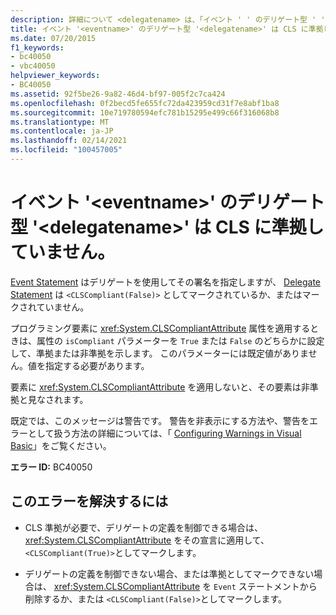 ```yaml
---
description: 詳細について <delegatename> は、「イベント ' ' のデリゲート型 ' ' <eventname> は CLS に準拠していません」を参照してください。
title: イベント '<eventname>' のデリゲート型 '<delegatename>' は CLS に準拠していません。
ms.date: 07/20/2015
f1_keywords:
- bc40050
- vbc40050
helpviewer_keywords:
- BC40050
ms.assetid: 92f5be26-9a82-46d4-bf97-005f2c7ca424
ms.openlocfilehash: 0f2becd5fe655fc72da423959cd31f7e8abf1ba8
ms.sourcegitcommit: 10e719780594efc781b15295e499c66f316068b8
ms.translationtype: MT
ms.contentlocale: ja-JP
ms.lasthandoff: 02/14/2021
ms.locfileid: "100457005"
---
```

# <a name="delegate-type-delegatename-of-event-eventname-is-not-cls-compliant"></a>イベント '\<eventname>' のデリゲート型 '\<delegatename>' は CLS に準拠していません。

[Event Statement](../language-reference/statements/event-statement.md) はデリゲートを使用してその署名を指定しますが、 [Delegate Statement](../language-reference/statements/delegate-statement.md) は `<CLSCompliant(False)>` としてマークされているか、またはマークされていません。  
  
 プログラミング要素に <xref:System.CLSCompliantAttribute> 属性を適用するときは、属性の `isCompliant` パラメーターを `True` または `False` のどちらかに設定して、準拠または非準拠を示します。 このパラメーターには既定値がありません。値を指定する必要があります。  
  
 要素に <xref:System.CLSCompliantAttribute> を適用しないと、その要素は非準拠と見なされます。  
  
 既定では、このメッセージは警告です。 警告を非表示にする方法や、警告をエラーとして扱う方法の詳細については、「 [Configuring Warnings in Visual Basic](/visualstudio/ide/configuring-warnings-in-visual-basic)」をご覧ください。  
  
 **エラー ID:** BC40050  
  
## <a name="to-correct-this-error"></a>このエラーを解決するには  
  
- CLS 準拠が必要で、デリゲートの定義を制御できる場合は、 <xref:System.CLSCompliantAttribute> をその宣言に適用して、 `<CLSCompliant(True)>`としてマークします。  
  
- デリゲートの定義を制御できない場合、または準拠としてマークできない場合は、 <xref:System.CLSCompliantAttribute> を `Event` ステートメントから削除するか、または `<CLSCompliant(False)>`としてマークします。
